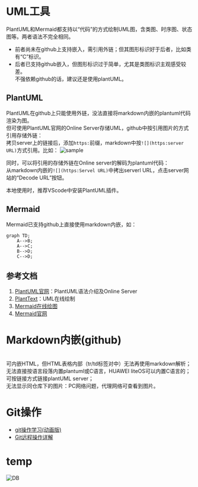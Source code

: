 # UML工具

PlantUML和Mermaid都支持以“代码”的方式绘制UML图，含类图、时序图、状态图等。两者语法不完全相同。  
- 前者尚未在github上支持嵌入，需引用外链；但其图形标识好于后者，比如类有“C”标识。  
- 后者已支持github嵌入，但图形标识过于简单，尤其是类图标识主观感受较差。   
不强依赖github的话，建议还是使用plantUML。

## PlantUML

PlantUML在github上只能使用外链，没法直接将markdown内嵌的plantuml代码渲染为图。  
但可使用PlantUML官网的Online Server存储UML，github中按引用图片的方式引用存储外链：  
拷贝server上的链接后，添加`https:`前缀，markdown中按`![](https:server URL)`方式引用。比如：
![sample](https://www.plantuml.com/plantuml/png/JP31QiCm44Jl-eeXvzhG74C8wQLGACcbnroszZfrK7UBTciQwCTNbcem23GQQJHFEffJyk_F6Bf8PZY_txXpxFUuid2YYCCXBEPlqpHuIedkhwDv2ABESFs23ajmXnV1ZIPw04-SxYZNNeH_dAKt-CTeKE7sFxrvcuqy24DKyb6kc3Ss8CFfSNseo3ntAfAhkB-8AuodWgcbtzeQt2xCRJilJjiirkJriS-gjI3ou3kS1Tbsz3oCmdr53-6OmVC7_G40)

同时，可以将引用的存储外链在Online server的解码为plantuml代码：  
从markdown内嵌的`![](https:Servel URL)`中拷出serverl URL，点击server网站的“Decode URL”按钮。  

本地使用时，推荐VScode中安装PlantUML插件。

## Mermaid

Mermaid已支持github上直接使用markdown内嵌，如：

```mermaid
graph TD;
    A-->B;
    A-->C;
    B-->D;
    C-->D;
```
## 参考文档
1. [PlantUML官网](https://plantuml.com/zh/)：PlantUML语法介绍及Online Server
2. [PlantText](https://www.planttext.com/)：UML在线绘制
3. [Mermaid在线绘图](https://mermaid-js.github.io/mermaid-live-editor/)
4. [Mermaid官网](https://mermaid-js.github.io/mermaid/#/)

# Markdown内嵌(github)
</br>可内嵌HTML，但HTML表格内部（tr/td标签对中）无法再使用markdown解析；
</br>无法直接按语言段落内置plantuml或C语言，HUAWEI liteOS可以内置C语言的；可按链接方式链接plantUML server；
</br>无法显示同仓库下的图片：PC网络问题，代理网络可查看到图片。

# Git操作
- [git操作学习(动画版)](https://learngitbranching.js.org)
- [Git远程操作详解](https://www.ruanyifeng.com/blog/2014/06/git_remote.html)



# temp
![DB](//www.plantuml.com/plantuml/png/VPBFRjD04CRl-nIZd18thWJSqYY2DeX6WakRYYEQU8TwnNhNMa-Bp9yB4X8IWWig5yuy0OSA43nDtUTWxMwTLI9nyyxt-yRppUxzYj7nMQ65o3HM5InN-CISmci1a1POJdcb5tBio_eGZTIKG2vda7VVdjdn_7m_WGD7oEIfOMSOxRNQkLKIvbInitKilHN6Ce6cvpo1vjF5rT-FGk3ASvWnT1tR0L9GXg4pxTsUoB2hZzKhwYiPbfWfhdrXfos4KOPXyDumxibHXyR33KUz-uXGFcmzmnTKZo51kTQUEiKKYR4s9qsHk9Noydlp-Ttrrv_NFowQ3z-Qtx-QzvTNVxuizn_SRlw8Jdtqc-1dlkMzkv18P6mx1UInCZroJXbRD-tppM03FiGgNpSqLf8Z-QozqsWdM_OGvvZGPNaS9mWdfSGuP_J34wDuIHK_qdQ5Uk5FGeJdDBWpW2HDOL2WgGStLpo10rkKjbAih16Ygy7qJIhjIvE6RKnWON9oYj5aj864RVmF2JlOOCJseB2xEmjFN_m3)
